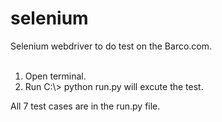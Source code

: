 # selenium
Selenium webdriver to do test on the Barco.com. <br/>
<br/> 
<ol>
<li>Open terminal.</li>
<li>Run C:\> python run.py will excute the test.</li>
</ol>

All 7 test cases are in the run.py file.
